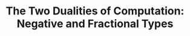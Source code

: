 ---
title: ! 'The Two Dualities of Computation: Negative and Fractional Types'
paper-url: http://www.cs.indiana.edu/~sabry/papers/rational.pdf
authors:
- Roshan P. James
- Amr Sabry
type: paper
tags:
- types
doHaskell-type: research paper
dohaskell-year: 2012
---